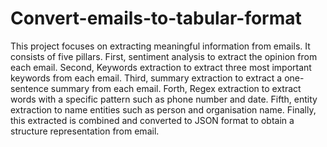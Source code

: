 # Convert-emails-to-tabular-format
This project focuses on extracting meaningful information from emails. It consists of five pillars. First, sentiment analysis to extract the opinion from each email. Second, Keywords extraction to extract three most important keywords from each email. Third, summary extraction to extract a one-sentence summary from each email. Forth, Regex extraction to extract words with a specific pattern such as phone number and date. Fifth, entity extraction to name entities such as person and organisation name. Finally, this extracted is combined and converted to JSON format to obtain a structure representation from email.
